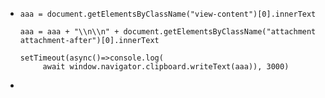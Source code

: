 - ```
  aaa = document.getElementsByClassName("view-content")[0].innerText
  
  aaa = aaa + "\\n\\n" + document.getElementsByClassName("attachment attachment-after")[0].innerText
  
  setTimeout(async()=>console.log(
       await window.navigator.clipboard.writeText(aaa)), 3000)
  ```
-